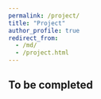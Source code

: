 ```yaml
---
permalink: /project/
title: "Project"
author_profile: true
redirect_from: 
  - /md/
  - /project.html
---
```


## To be completed
